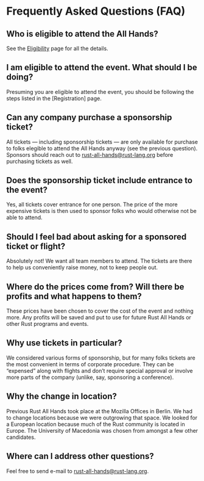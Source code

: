 # Frequently Asked Questions (FAQ)

## Who is eligible to attend the All Hands?

See the [Eligibility](./eligibility.html) page for all the details.

## I am eligible to attend the event. What should I be doing?

Presuming you are eligible to attend the event, you should be
following the steps listed in the [Registration] page.

## Can any company purchase a sponsorship ticket?

All tickets — including sponsorship tickets — are only available for purchase to folks elegible to attend the All Hands anyway (see the previous question). Sponsors should reach out to <rust-all-hands@rust-lang.org> before purchasing tickets as well.

## Does the sponsorship ticket include entrance to the event?

Yes, all tickets cover entrance for one person. The price of the more expensive tickets is then used to sponsor folks who would otherwise not be able to attend.

## Should I feel bad about asking for a sponsored ticket or flight?

Absolutely not! We want all team members to attend. The tickets are there to help us conveniently raise money, not to keep people out.

## Where do the prices come from? Will there be profits and what happens to them?

These prices have been chosen to cover the cost of the event and nothing more. Any profits will be saved and put to use for future Rust All Hands or other Rust programs and events.

## Why use tickets in particular?

We considered various forms of sponsorship, but for many folks tickets are the most convenient in terms of corporate procedure. They can be “expensed” along with flights and don’t require special approval or involve more parts of the company (unlike, say, sponsoring a conference).

## Why the change in location?

Previous Rust All Hands took place at the Mozilla Offices in
Berlin. We had to change locations because we were outgrowing that
space. We looked for a European location because much of the Rust
community is located in Europe. The University of Macedonia was chosen
from amongst a few other candidates.

## Where can I address other questions?

Feel free to send e-mail to <rust-all-hands@rust-lang.org>.

